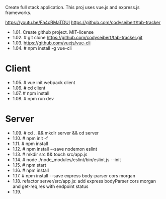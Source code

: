 Create full stack application.
This proj uses vue.js and express.js frameworks.

https://youtu.be/Fa4cRMaTDUI
https://github.com/codyseibert/tab-tracker

 - 1.01. Create github project. MIT-license
 - 1.02. \# git clone https://github.com/codyseibert/tab-tracker.git
 - 1.03. https://github.com/vuejs/vue-cli
 - 1.04. \# npm install -g vue-cli
# Client
 - 1.05. \# vue init webpack client
 - 1.06. \# cd client
 - 1.07. \# npm install
 - 1.08. \# npm run dev

# Server
 - 1.09. \# cd .. && mkdir server && cd server
 - 1.10. \# npm init -f
 - 1.11. \# npm install
 - 1.12. \# npm install --save nodemon eslint
 - 1.13. \# mkdir src && touch src/app.js
 - 1.14. \# node ./node_modules/eslint/bin/eslint.js --init
 - 1.15. \# npm start
 - 1.16. \# npm install
 - 1.17. \# npm install --save express body-parser cors morgan
 - 1.18. refactor server/src/app.js: add express bodyParser cors morgan and get-req,res with endpoint status 
 - 1.19. 
